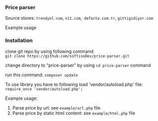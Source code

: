 ### Price parser

Source stores: `trendyol.com`, `n11.com`,` defacto.com.tr`, `gittigidiyor.com`

Example usage

### Installation

clone git repo by using following command:  
`git clone https://github.com/softisoDev/price-parser.git`

change directory to "price-parser" by using `cd price-parser` command

run this command: `composer update`

To use library you have to following load 'vendor/autoload.php' file:  
`require_once 'vendor/autoload.php';`


Example usage:

1. Parse price by url: see `example/url.php` file
1. Parse price by static html content: see `example/html.php` file
